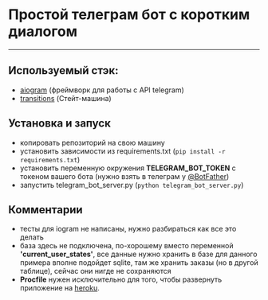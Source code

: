 # Простой телеграм бот с коротким диалогом

___
## Используемый стэк:
- [aiogram](https://pypi.org/project/aiogram/) (фреймворк для работы с API telegram)
- [transitions](https://pypi.org/project/transitions/) (Стейт-машина)

## Установка и запуск
- копировать репозиторий на свою машину
- установить зависимости из requirements.txt (```pip install -r requirements.txt```)  
- установить переменную окружения __TELEGRAM_BOT_TOKEN__ с токеном вашего бота (нужно взять в телеграм у [@BotFather](https://t.me/BotFather))
- запустить telegram_bot_server.py (```python telegram_bot_server.py```)

## Комментарии
- тесты для iogram не написаны, нужно разбираться как все это делать
- база здесь не подключена, по-хорошему вместо переменной __'current_user_states'__, все данные нужно хранить в базе для данного примера вполне подойдет sqlite, там же хранить заказы (но в другой таблице), сейчас они нигде не сохраняются
- __Procfile__ нужен исключительно для того, чтобы развернуть приложение на [heroku](https://www.heroku.com).

